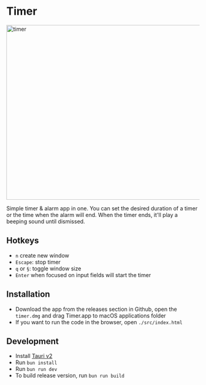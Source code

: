 # Timer

<img width="1010" height="456" alt="timer" src="https://github.com/user-attachments/assets/745af616-4ff3-4ef5-8ddb-e7557fbada74" />

Simple timer & alarm app in one. You can set the desired duration of a timer or the time when the alarm will end. When the timer ends, it'll play a beeping sound until dismissed.

## Hotkeys

- `n` create new window
- `Escape`: stop timer
- `q` or `§`: toggle window size
- `Enter` when focused on input fields will start the timer

## Installation

- Download the app from the releases section in Github, open the `timer.dmg` and drag Timer.app to macOS applications folder
- If you want to run the code in the browser, open `./src/index.html`

## Development

- Install [Tauri v2](https://v2.tauri.app/)
- Run `bun install`
- Run `bun run dev`
- To build release version, run `bun run build`